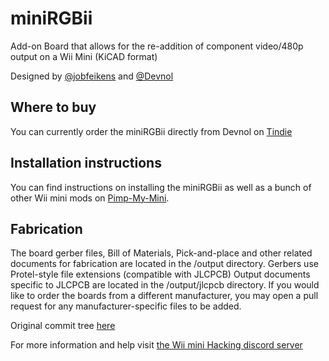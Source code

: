 # miniRGBii
Add-on Board that allows for the re-addition of component video/480p output on a Wii Mini (KiCAD format)

Designed by [@jobfeikens](https://github.com/jobfeikens) and [@Devnol](https://github.com/Devnol)

## Where to buy

You can currently order the miniRGBii directly from Devnol on [Tindie](https://www.tindie.com/products/27985/)

## Installation instructions

You can find instructions on installing the miniRGBii as well as a bunch of other Wii mini mods on [Pimp-My-Mini](https://wii-mini-hacking.github.io/Pimp-My-mini/).

## Fabrication

The board gerber files, Bill of Materials, Pick-and-place and other related documents for fabrication are located in the /output directory.
Gerbers use Protel-style file extensions (compatible with JLCPCB)
Output documents specific to JLCPCB are located in the /output/jlcpcb directory.
If you would like to order the boards from a different manufacturer, you may open a pull request for any manufacturer-specific files to be added.

Original commit tree [here](https://github.com/Devnol/Miini-hwkit)
 
For more information and help visit [the Wii mini Hacking discord server](https://discord.gg/7jNHphfDQk)
